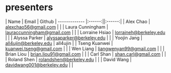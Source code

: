 presenters
==========

| Name             | Email  | Github
| -------------    |:------:||:------:| 
| Alex Chao | alexchao56@gmail.com | |
| Laura Cunningham | lauraccunningham@gmail.com | |
| Lorraine Hsiao | lorraineh@berkeley.edu | |
| Alyssa Parker | alyssaparker@berkeley.edu | |
| Yoojin Jang | all4ujin@berkeley.edu | all4ujin |
| Tseng Kuanwei | kuanwei.tseng@gmail.com | |
| Wen Liang | liangwenyan99@gmail.com | |
| Brian Liou | brian.liou91@gmail.com | |
| Carl Shan | shan.carl@gmail.com | |
| Roland Shen | rolandshen@berkeley.edu | |
| David Wang | davidwang001@berkeley.edu | |
